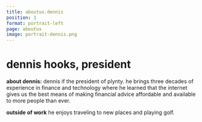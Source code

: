 ```yaml
---
title: aboutus.dennis
position: 1
format: portrait-left
page: aboutus
image: portrait-dennis.png
---
```

# dennis hooks, president
**about dennis:** dennis if the president of plynty. he brings three decades of experience in finance and technology where he learned that the internet gives us the best means of making financial advice affordable and available to more people than ever.

**outside of work** he enjoys traveling to new places and playing golf.